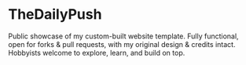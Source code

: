 # TheDailyPush
Public showcase of my custom-built website template. Fully functional, open for forks &amp; pull requests, with my original design &amp; credits intact. Hobbyists welcome to explore, learn, and build on top.
